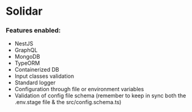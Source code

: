 # Solidar

### Features enabled:
- NestJS
- GraphQL
- MongoDB
- TypeORM
- Containerized DB
- Input classes validation
- Standard logger
- Configuration through file or environment variables
- Validation of config file schema (remember to keep in sync both the .env.stage file & the src/config.schema.ts)
